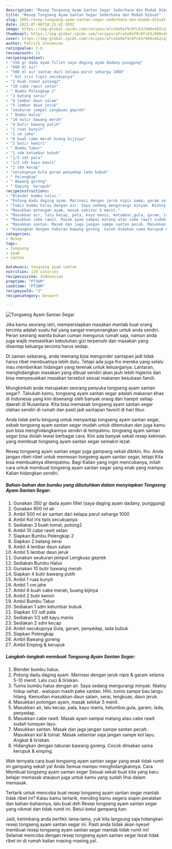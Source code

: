 ```yaml
---
description: "Resep Tongseng Ayam Santan Segar Sederhana dan Mudah Dibuat"
title: "Resep Tongseng Ayam Santan Segar Sederhana dan Mudah Dibuat"
slug: 1061-resep-tongseng-ayam-santan-segar-sederhana-dan-mudah-dibuat
date: 2021-07-06T18:21:42.593Z
image: https://img-global.cpcdn.com/recipes/afca5e9af9c0fc63/680x482cq70/tongseng-ayam-santan-segar-foto-resep-utama.jpg
thumbnail: https://img-global.cpcdn.com/recipes/afca5e9af9c0fc63/680x482cq70/tongseng-ayam-santan-segar-foto-resep-utama.jpg
cover: https://img-global.cpcdn.com/recipes/afca5e9af9c0fc63/680x482cq70/tongseng-ayam-santan-segar-foto-resep-utama.jpg
author: Patrick Stevenson
ratingvalue: 3.8
reviewcount: 11
recipeingredient:
- "350 gr dada ayam fillet saya daging ayam dadany punggung"
- "800 ml air"
- "500 ml air santan dari kelapa parut seharga 1000"
- " Kol iris tipis secukupnya"
- "3 buah tomat potong2"
- "10 cabe rawit setan"
- " Bumbu Pelengkap 2"
- "2 batang serai"
- "4 lembar daun salam"
- "5 lembar daun jeruk"
- "seukuran jempol Lengkuas geprek"
- " Bumbu Halus"
- "10 butir bawang merah"
- "4 butir bawang putih"
- "1 ruas kunyit"
- "1 cm jahe"
- "6 buah cabe merah buang bijinya"
- "2 butir kemiri"
- " Bumbu Tabur"
- "1 sdm ketumbar bubuk"
- "1/2 sdt pala"
- "1/2 sdt kayu manis"
- "2 sdm kecap"
- "secukupnya Gula garam penyedap lada bubuk"
- " Pelengkap"
- " Bawang goreng"
- " Emping  kerupuk"
recipeinstructions:
- "Blender bumbu halus."
- "Potong dadu daging ayam. Marinasi dengan jeruk nipis &amp; garam selama 5-10 menit. Lalu cuci &amp; tiriskan."
- "Tumis bumbu halus dengan air. Saya sedang mengurangi minyak. Niatny hidup sehat.. walopun masih pake santan. Hihi..tumis sampe bau langu hilang. Kemudian masukkan daun salam, serai, lengkuas, daun jeruk."
- "Masukkan potongan ayam, masak sekitar 5 menit."
- "Masukkan air, lalu kecap, pala, kayu manis, ketumbar,gula, garam, lada, penyedap."
- "Masukkan cabe rawit. Masak ayam sampai matang atau cabe rawit sudah lumayan layu."
- "Masukkan santan. Masak dan jaga jangan sampe santan pecah. Masukkan kol &amp; tomat. Masak sebentar saja jangan sampe kol layu. Angkat &amp; tiriskan."
- "Hidangkan dengan taburan bawang goreng. Cocok dimakan sama kerupuk &amp; emping."
categories:
- Resep
tags:
- tongseng
- ayam
- santan

katakunci: tongseng ayam santan 
nutrition: 129 calories
recipecuisine: Indonesian
preptime: "PT36M"
cooktime: "PT30M"
recipeyield: "2"
recipecategory: Dessert

---
```



![Tongseng Ayam Santan Segar](https://img-global.cpcdn.com/recipes/afca5e9af9c0fc63/680x482cq70/tongseng-ayam-santan-segar-foto-resep-utama.jpg)

Jika kamu seorang istri, mempersiapkan masakan mantab buat orang tercinta adalah suatu hal yang sangat menyenangkan untuk anda sendiri. Peran seorang  wanita bukan cuman mengurus rumah saja, namun anda juga wajib memastikan kebutuhan gizi terpenuhi dan masakan yang disantap keluarga tercinta harus sedap.

Di zaman  sekarang, anda memang bisa mengorder santapan jadi tidak harus ribet membuatnya lebih dulu. Tetapi ada juga lho mereka yang selalu mau memberikan hidangan yang terenak untuk keluarganya. Lantaran, menghidangkan masakan yang dibuat sendiri akan jauh lebih higienis dan bisa menyesuaikan masakan tersebut sesuai makanan kesukaan famili. 



Mungkinkah anda merupakan seorang penyuka tongseng ayam santan segar?. Tahukah kamu, tongseng ayam santan segar adalah makanan khas di Indonesia yang kini disenangi oleh banyak orang dari hampir setiap daerah di Nusantara. Kita bisa memasak tongseng ayam santan segar olahan sendiri di rumah dan pasti jadi santapan favorit di hari libur.

Anda tidak perlu bingung untuk menyantap tongseng ayam santan segar, sebab tongseng ayam santan segar mudah untuk ditemukan dan juga kamu pun bisa menghidangkannya sendiri di tempatmu. tongseng ayam santan segar bisa diolah lewat berbagai cara. Kini ada banyak sekali resep kekinian yang membuat tongseng ayam santan segar semakin lezat.

Resep tongseng ayam santan segar juga gampang sekali dibikin, lho. Anda jangan ribet-ribet untuk memesan tongseng ayam santan segar, tetapi Kita bisa membuatnya ditempatmu. Bagi Kalian yang ingin mencobanya, inilah cara untuk membuat tongseng ayam santan segar yang enak yang mampu Kalian hidangkan sendiri.

<!--inarticleads1-->

##### Bahan-bahan dan bumbu yang dibutuhkan dalam menyiapkan Tongseng Ayam Santan Segar:

1. Gunakan 350 gr dada ayam fillet (saya daging ayam dadany, punggung)
1. Gunakan 800 ml air
1. Ambil 500 ml air santan dari kelapa parut seharga 1000
1. Ambil  Kol iris tipis secukupnya
1. Sediakan 3 buah tomat, potong2
1. Ambil 10 cabe rawit setan
1. Siapkan  Bumbu Pelengkap 2
1. Siapkan 2 batang serai
1. Ambil 4 lembar daun salam
1. Ambil 5 lembar daun jeruk
1. Gunakan seukuran jempol Lengkuas geprek
1. Sediakan  Bumbu Halus
1. Gunakan 10 butir bawang merah
1. Siapkan 4 butir bawang putih
1. Ambil 1 ruas kunyit
1. Ambil 1 cm jahe
1. Ambil 6 buah cabe merah, buang bijinya
1. Ambil 2 butir kemiri
1. Ambil  Bumbu Tabur
1. Sediakan 1 sdm ketumbar bubuk
1. Siapkan 1/2 sdt pala
1. Sediakan 1/2 sdt kayu manis
1. Sediakan 2 sdm kecap
1. Ambil secukupnya Gula, garam, penyedap, lada bubuk
1. Siapkan  Pelengkap
1. Ambil  Bawang goreng
1. Ambil  Emping &amp; kerupuk




<!--inarticleads2-->

##### Langkah-langkah membuat Tongseng Ayam Santan Segar:

1. Blender bumbu halus.
1. Potong dadu daging ayam. Marinasi dengan jeruk nipis &amp; garam selama 5-10 menit. Lalu cuci &amp; tiriskan.
1. Tumis bumbu halus dengan air. Saya sedang mengurangi minyak. Niatny hidup sehat.. walopun masih pake santan. Hihi..tumis sampe bau langu hilang. Kemudian masukkan daun salam, serai, lengkuas, daun jeruk.
1. Masukkan potongan ayam, masak sekitar 5 menit.
1. Masukkan air, lalu kecap, pala, kayu manis, ketumbar,gula, garam, lada, penyedap.
1. Masukkan cabe rawit. Masak ayam sampai matang atau cabe rawit sudah lumayan layu.
1. Masukkan santan. Masak dan jaga jangan sampe santan pecah. Masukkan kol &amp; tomat. Masak sebentar saja jangan sampe kol layu. Angkat &amp; tiriskan.
1. Hidangkan dengan taburan bawang goreng. Cocok dimakan sama kerupuk &amp; emping.




Wah ternyata cara buat tongseng ayam santan segar yang enak tidak rumit ini gampang sekali ya! Anda Semua mampu menghidangkannya. Cara Membuat tongseng ayam santan segar Sesuai sekali buat kita yang baru belajar memasak ataupun juga untuk kamu yang sudah lihai dalam memasak.

Tertarik untuk mencoba buat resep tongseng ayam santan segar mantab tidak ribet ini? Kalau kamu tertarik, mending kamu segera siapin peralatan dan bahan-bahannya, lalu buat deh Resep tongseng ayam santan segar yang nikmat dan tidak rumit ini. Betul-betul gampang kan. 

Jadi, ketimbang anda berfikir lama-lama, yuk kita langsung saja hidangkan resep tongseng ayam santan segar ini. Pasti anda tiidak akan nyesel membuat resep tongseng ayam santan segar mantab tidak rumit ini! Selamat mencoba dengan resep tongseng ayam santan segar lezat tidak ribet ini di rumah kalian masing-masing,ya!.

